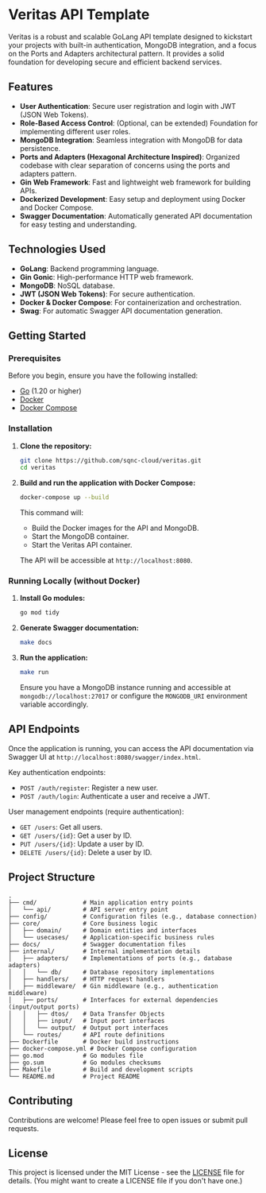 # Veritas API Template

Veritas is a robust and scalable GoLang API template designed to kickstart your projects with built-in authentication, MongoDB integration, and a focus on the Ports and Adapters architectural pattern. It provides a solid foundation for developing secure and efficient backend services.

## Features

-   **User Authentication**: Secure user registration and login with JWT (JSON Web Tokens).
-   **Role-Based Access Control**: (Optional, can be extended) Foundation for implementing different user roles.
-   **MongoDB Integration**: Seamless integration with MongoDB for data persistence.
-   **Ports and Adapters (Hexagonal Architecture Inspired)**: Organized codebase with clear separation of concerns using the ports and adapters pattern.
-   **Gin Web Framework**: Fast and lightweight web framework for building APIs.
-   **Dockerized Development**: Easy setup and deployment using Docker and Docker Compose.
-   **Swagger Documentation**: Automatically generated API documentation for easy testing and understanding.

## Technologies Used

-   **GoLang**: Backend programming language.
-   **Gin Gonic**: High-performance HTTP web framework.
-   **MongoDB**: NoSQL database.
-   **JWT (JSON Web Tokens)**: For secure authentication.
-   **Docker & Docker Compose**: For containerization and orchestration.
-   **Swag**: For automatic Swagger API documentation generation.

## Getting Started

### Prerequisites

Before you begin, ensure you have the following installed:

-   [Go](https://golang.org/doc/install) (1.20 or higher)
-   [Docker](https://docs.docker.com/get-docker/)
-   [Docker Compose](https://docs.docker.com/compose/install/)

### Installation

1.  **Clone the repository:**
    ```bash
    git clone https://github.com/sqnc-cloud/veritas.git
    cd veritas
    ```

2.  **Build and run the application with Docker Compose:**
    ```bash
    docker-compose up --build
    ```
    This command will:
    -   Build the Docker images for the API and MongoDB.
    -   Start the MongoDB container.
    -   Start the Veritas API container.

    The API will be accessible at `http://localhost:8080`.

### Running Locally (without Docker)

1.  **Install Go modules:**
    ```bash
    go mod tidy
    ```

2.  **Generate Swagger documentation:**
    ```bash
    make docs
    ```

3.  **Run the application:**
    ```bash
    make run
    ```
    Ensure you have a MongoDB instance running and accessible at `mongodb://localhost:27017` or configure the `MONGODB_URI` environment variable accordingly.

## API Endpoints

Once the application is running, you can access the API documentation via Swagger UI at `http://localhost:8080/swagger/index.html`.

Key authentication endpoints:

-   `POST /auth/register`: Register a new user.
-   `POST /auth/login`: Authenticate a user and receive a JWT.

User management endpoints (require authentication):

-   `GET /users`: Get all users.
-   `GET /users/{id}`: Get a user by ID.
-   `PUT /users/{id}`: Update a user by ID.
-   `DELETE /users/{id}`: Delete a user by ID.

## Project Structure

```
. 
├── cmd/             # Main application entry points
│   └── api/         # API server entry point
├── config/          # Configuration files (e.g., database connection)
├── core/            # Core business logic
│   ├── domain/      # Domain entities and interfaces
│   └── usecases/    # Application-specific business rules
├── docs/            # Swagger documentation files
├── internal/        # Internal implementation details
│   ├── adapters/    # Implementations of ports (e.g., database adapters)
│   │   └── db/      # Database repository implementations
│   ├── handlers/    # HTTP request handlers
│   ├── middleware/  # Gin middleware (e.g., authentication middleware)
│   ├── ports/       # Interfaces for external dependencies (input/output ports)
│   │   ├── dtos/    # Data Transfer Objects
│   │   ├── input/   # Input port interfaces
│   │   └── output/  # Output port interfaces
│   └── routes/      # API route definitions
├── Dockerfile       # Docker build instructions
├── docker-compose.yml # Docker Compose configuration
├── go.mod           # Go modules file
├── go.sum           # Go modules checksums
├── Makefile         # Build and development scripts
└── README.md        # Project README
```

## Contributing

Contributions are welcome! Please feel free to open issues or submit pull requests.

## License

This project is licensed under the MIT License - see the [LICENSE](LICENSE) file for details. (You might want to create a LICENSE file if you don't have one.)
